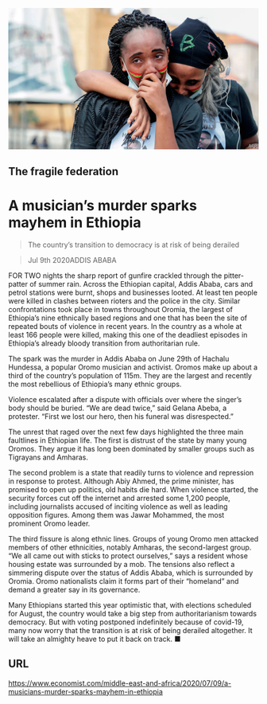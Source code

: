 ![](./images/20200711_MAP003_0.jpg)

## The fragile federation

# A musician’s murder sparks mayhem in Ethiopia

> The country’s transition to democracy is at risk of being derailed

> Jul 9th 2020ADDIS ABABA

FOR TWO nights the sharp report of gunfire crackled through the pitter-patter of summer rain. Across the Ethiopian capital, Addis Ababa, cars and petrol stations were burnt, shops and businesses looted. At least ten people were killed in clashes between rioters and the police in the city. Similar confrontations took place in towns throughout Oromia, the largest of Ethiopia’s nine ethnically based regions and one that has been the site of repeated bouts of violence in recent years. In the country as a whole at least 166 people were killed, making this one of the deadliest episodes in Ethiopia’s already bloody transition from authoritarian rule.

The spark was the murder in Addis Ababa on June 29th of Hachalu Hundessa, a popular Oromo musician and activist. Oromos make up about a third of the country’s population of 115m. They are the largest and recently the most rebellious of Ethiopia’s many ethnic groups.

Violence escalated after a dispute with officials over where the singer’s body should be buried. “We are dead twice,” said Gelana Abeba, a protester. “First we lost our hero, then his funeral was disrespected.”

The unrest that raged over the next few days highlighted the three main faultlines in Ethiopian life. The first is distrust of the state by many young Oromos. They argue it has long been dominated by smaller groups such as Tigrayans and Amharas.

The second problem is a state that readily turns to violence and repression in response to protest. Although Abiy Ahmed, the prime minister, has promised to open up politics, old habits die hard. When violence started, the security forces cut off the internet and arrested some 1,200 people, including journalists accused of inciting violence as well as leading opposition figures. Among them was Jawar Mohammed, the most prominent Oromo leader.

The third fissure is along ethnic lines. Groups of young Oromo men attacked members of other ethnicities, notably Amharas, the second-largest group. “We all came out with sticks to protect ourselves,” says a resident whose housing estate was surrounded by a mob. The tensions also reflect a simmering dispute over the status of Addis Ababa, which is surrounded by Oromia. Oromo nationalists claim it forms part of their “homeland” and demand a greater say in its governance.

Many Ethiopians started this year optimistic that, with elections scheduled for August, the country would take a big step from authoritarianism towards democracy. But with voting postponed indefinitely because of covid-19, many now worry that the transition is at risk of being derailed altogether. It will take an almighty heave to put it back on track. ■

## URL

https://www.economist.com/middle-east-and-africa/2020/07/09/a-musicians-murder-sparks-mayhem-in-ethiopia
